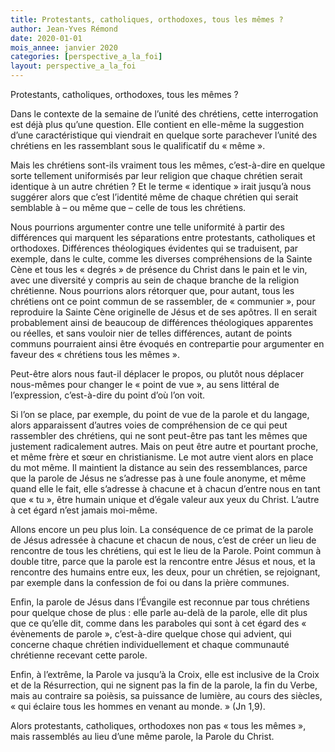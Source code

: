 ```yaml
---
title: Protestants, catholiques, orthodoxes, tous les mêmes ?
author: Jean-Yves Rémond
date: 2020-01-01
mois_annee: janvier 2020
categories: [perspective_a_la_foi]
layout: perspective_a_la_foi
---
```


Protestants, catholiques, orthodoxes, tous les mêmes ?
 
Dans le contexte de la semaine de l’unité des chrétiens, cette interrogation est déjà plus qu’une question. 
Elle contient en elle-même la suggestion d’une caractéristique qui viendrait en quelque sorte parachever l’unité des
chrétiens en les rassemblant sous le qualificatif du « même ».
 
Mais les chrétiens sont-ils vraiment tous les mêmes, c’est-à-dire en quelque sorte tellement uniformisés par leur
religion que chaque chrétien serait identique à un autre chrétien ? Et le terme « identique » irait jusqu’à nous suggérer
alors que c’est l’identité même de chaque chrétien qui serait semblable à – ou même que – celle de tous les chrétiens.

Nous pourrions argumenter contre une telle uniformité à partir des différences qui marquent les séparations entre protestants,
catholiques et orthodoxes. Différences théologiques évidentes qui se traduisent, par exemple, dans le culte, 
comme les diverses compréhensions de la Sainte Cène et tous les « degrés » de présence du Christ dans le pain et le vin,
avec une diversité y compris au sein de chaque branche de la religion chrétienne. Nous pourrions alors rétorquer que,
pour autant, tous les chrétiens ont ce point commun de se rassembler, de « communier », pour reproduire la Sainte Cène
originelle de Jésus et de ses apôtres. Il en serait probablement ainsi de beaucoup de différences théologiques apparentes
ou réelles, et sans vouloir nier de telles différences, autant de points communs pourraient ainsi être évoqués en
contrepartie pour argumenter en faveur des « chrétiens tous les mêmes ».

Peut-être alors nous faut-il déplacer le propos, ou plutôt nous déplacer nous-mêmes pour changer le « point de vue »,
au sens littéral de l’expression, c’est-à-dire du point d’où l’on voit.

Si l’on se place, par exemple, du point de vue de la parole et du langage, alors apparaissent d’autres voies de
compréhension de ce qui peut rassembler des chrétiens, qui ne sont peut-être pas tant les mêmes que justement
radicalement autres. Mais on peut être autre et pourtant proche, et même frère et sœur en christianisme. Le mot autre
vient alors en place du mot même. Il maintient la distance au sein des ressemblances, parce que la parole de Jésus
ne s’adresse pas à une foule anonyme, et même quand elle le fait, elle s’adresse à chacune et à chacun d’entre nous en
tant que « tu », être humain unique et d’égale valeur aux yeux du Christ. L’autre à cet égard n’est jamais moi-même.

Allons encore un peu plus loin. La conséquence de ce primat de la parole de Jésus adressée à chacune et chacun de nous,
c’est de créer un lieu de rencontre de tous les chrétiens, qui est le lieu de la Parole. Point commun à double titre,
parce que la parole est la rencontre entre Jésus et nous, et la rencontre des humains entre eux, les deux, pour un chrétien,
se rejoignant, par exemple dans la confession de foi ou dans la prière communes.

Enfin, la parole de Jésus dans l’Évangile est reconnue par tous chrétiens pour quelque chose de plus : elle parle au-delà
de la parole, elle dit plus que ce qu’elle dit, comme dans les paraboles qui sont à cet égard des « évènements de parole »,
c’est-à-dire quelque chose qui advient, qui concerne chaque chrétien individuellement et chaque communauté chrétienne
recevant cette parole.

Enfin, à l’extrême, la Parole va jusqu’à la Croix, elle est inclusive de la Croix et de la Résurrection, qui ne signent
pas la fin de la parole, la fin du Verbe, mais au contraire sa poièsis, sa puissance de lumière, au cours des siècles,
« qui éclaire tous les hommes en venant au monde. » (Jn 1,9).

Alors protestants, catholiques, orthodoxes non pas « tous les mêmes », mais rassemblés au lieu d’une même parole,
la Parole du Christ.
 


